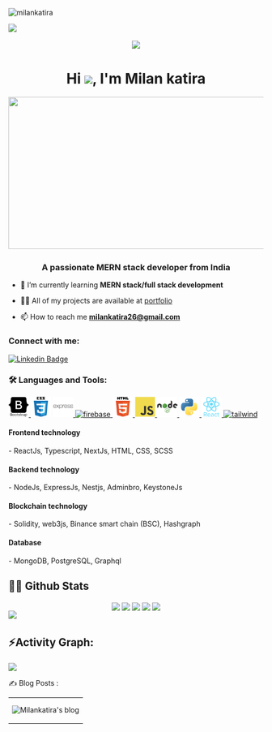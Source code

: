<p align="left"> <img src="https://komarev.com/ghpvc/?username=milankatira&label=Profile%20views&color=EE4B2B&style=flat" alt="milankatira" /> </p>


<img src="https://user-images.githubusercontent.com/73097560/115834477-dbab4500-a447-11eb-908a-139a6edaec5c.gif">
<p align="center">
<p align="center"><img src="https://media.giphy.com/media/M9gbBd9nbDrOTu1Mqx/giphy.gif" width="100"/></p>
<h1 align="center">Hi <img src="https://media.giphy.com/media/hvRJCLFzcasrR4ia7z/giphy.gif" width="40">, I'm Milan katira</h1>

<p align="center"><img src="https://media.giphy.com/media/dWesBcTLavkZuG35MI/giphy.gif" width="600" height="300"  /></p>

<h3 align="center">A passionate MERN stack developer from India</h3>

- 🌱 I’m currently learning **MERN stack/full stack development**

- 👨‍💻 All of my projects are available at [portfolio](https://milankatira.vercel.app/)

- 📫 How to reach me **milankatira26@gmail.com**

<h3 align="left">Connect with me:</h3>

[![Linkedin Badge](https://img.shields.io/badge/-milankatira-blue?style=flat&logo=Linkedin&logoColor=white)](https://www.linkedin.com/in/milan-katira)


<!-- <p><img align="center" src="https://github-readme-streak-stats.herokuapp.com/?user=milankatira&" alt="milankatira" /></p> -->



<h3 align="left"> 🛠️ Languages and Tools:</h3>
<p align="left"> <a href="https://getbootstrap.com" target="_blank"> <img src="https://raw.githubusercontent.com/devicons/devicon/master/icons/bootstrap/bootstrap-plain-wordmark.svg" alt="bootstrap" width="40" height="40"/> </a> <a href="https://www.w3schools.com/css/" target="_blank"> <img src="https://raw.githubusercontent.com/devicons/devicon/master/icons/css3/css3-original-wordmark.svg" alt="css3" width="40" height="40"/></a> <a href="https://expressjs.com/" target="_blank"> <img src="https://raw.githubusercontent.com/devicons/devicon/master/icons/express/express-original-wordmark.svg" alt="express" width="40" height="40"/> </a> <a href="https://firebase.google.com/" target="_blank"> <img src="https://www.vectorlogo.zone/logos/firebase/firebase-icon.svg" alt="firebase" width="40" height="40"/> </a> <a href="https://www.w3.org/html/" target="_blank"> <img src="https://raw.githubusercontent.com/devicons/devicon/master/icons/html5/html5-original-wordmark.svg" alt="html5" width="40" height="40"/> </a> <a href="https://developer.mozilla.org/en-US/docs/Web/JavaScript" target="_blank"> <img src="https://raw.githubusercontent.com/devicons/devicon/master/icons/javascript/javascript-original.svg" alt="javascript" width="40" height="40"/> </a> <a href="https://nodejs.org" target="_blank"> <img src="https://raw.githubusercontent.com/devicons/devicon/master/icons/nodejs/nodejs-original-wordmark.svg" alt="nodejs" width="40" height="40"/> </a> <a href="https://www.python.org" target="_blank"> <img src="https://raw.githubusercontent.com/devicons/devicon/master/icons/python/python-original.svg" alt="python" width="40" height="40"/> </a> <a href="https://reactjs.org/" target="_blank"> <img src="https://raw.githubusercontent.com/devicons/devicon/master/icons/react/react-original-wordmark.svg" alt="react" width="40" height="40"/> </a> <a href="https://tailwindcss.com/" target="_blank"> <img src="https://www.vectorlogo.zone/logos/tailwindcss/tailwindcss-icon.svg" alt="tailwind" width="40" height="40"/> </a> </p>

<h4 align="left">Frontend technology</h4>
- ReactJs, Typescript, NextJs, HTML, CSS, SCSS 

<h4 align="left">Backend technology </h4>
- NodeJs, ExpressJs, Nestjs, Adminbro, KeystoneJs

<h4 align="left">Blockchain technology</h4>
- Solidity, web3js, Binance smart chain (BSC), Hashgraph

<h4 align="left">Database</h4>
- MongoDB, PostgreSQL, Graphql

## 👨‍💻 Github Stats  

<div align="center">

<img align="center" src="http://github-profile-summary-cards.vercel.app/api/cards/stats?username=milankatira&theme=2077" height="180em" />
<img align="center" src="http://github-profile-summary-cards.vercel.app/api/cards/most-commit-language?username=milankatira&theme=2077" height="180em" />
<img align="center" src="http://github-profile-summary-cards.vercel.app/api/cards/repos-per-language?username=milankatira&theme=2077" height="180em" />
<img align="center" src="http://github-profile-summary-cards.vercel.app/api/cards/productive-time?username=milankatira&theme=2077" height="180em" />
<img align="center" src="http://github-profile-summary-cards.vercel.app/api/cards/profile-details?username=milankatira&theme=2077" height="180em" />
</div>
<img src="https://user-images.githubusercontent.com/73097560/115834477-dbab4500-a447-11eb-908a-139a6edaec5c.gif"><h2 align="left">⚡Activity Graph:</h2>
<img align="center" src="https://github-readme-activity-graph.vercel.app/graph?username=milankatira&theme=dark"/>





<br/>  

✍️ Blog Posts :

<table><tr><td valign="top">


![Milankatira's blog](https://github-read-medium-git-main.pahlevikun.vercel.app/latest?username=milankatira26&limit=6&theme=dark)



</td></tr></table>
